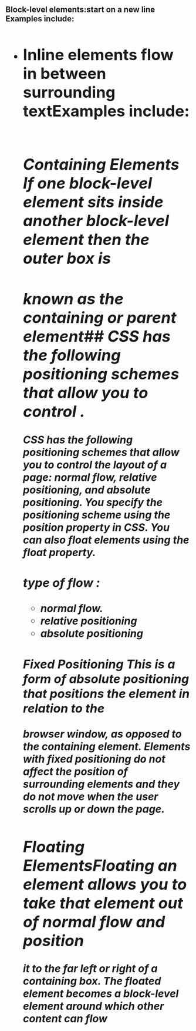 ## Block-level elements:start on a new line Examples include:
*<h1> <p> <ul> <li>*
## Inline elements flow in between surrounding textExamples include:
 <img> <b> <i>
## Containing Elements If one block-level element sits inside another block-level element then the outer box is 
## known as the containing or parent element## CSS has the following positioning schemes that allow you to control .
**CSS has the following positioning schemes that allow you to control 
 the layout of a page: normal flow, relative positioning, and absolute 
 positioning. You specify the positioning scheme using the position 
 property in CSS. You can also float elements using the float property.**
  ### type of flow :
- normal flow. 
- relative positioning 
- absolute positioning
  
 ### Fixed Positioning This is a form of absolute positioning that positions the element in relation to the 
  browser window, as opposed to the containing element. Elements with fixed positioning do not affect the position of 
  surrounding elements and they do not move when the user scrolls up or down the page.
  
##  Floating ElementsFloating an element allows you to take that element out of normal flow and position 
  it to the far left or right of a containing box. The floated element becomes a block-level element around which other 
  content can flow
  
  
  
